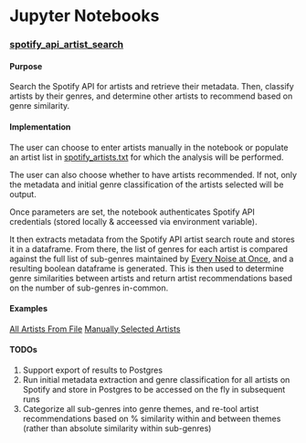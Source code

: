 # Jupyter Notebooks

### [spotify_api_artist_search](/jupyter-notebooks/spotify_api_artist_search.ipynb)
#### Purpose
Search the Spotify API for artists and retrieve their metadata. Then, classify artists by their genres, and determine other artists to recommend based on genre similarity.

#### Implementation
The user can choose to enter artists manually in the notebook or populate an artist list in [spotify_artists.txt](/jupyter-notebooks/config/spotify_artists.txt) for which the analysis will be performed.

The user can also choose whether to have artists recommended. If not, only the metadata and initial genre classification of the artists selected will be output.

Once parameters are set, the notebook authenticates Spotify API credentials (stored locally & acceessed via environment variable). 

It then extracts metadata from the Spotify API artist search route and stores it in a dataframe. From there, the list of genres for each artist is compared against the full list of sub-genres maintained by [Every Noise at Once](http://everynoise.com/engenremap.html), and a resulting boolean dataframe is generated. This is then used to determine genre similarities between artists and return artist recommendations based on the number of sub-genres in-common.

#### Examples

[All Artists From File](/jupyter-notebooks/spotify_api_artist_search_example_all.ipynb)
[Manually Selected Artists](/jupyter-notebooks/spotify_api_artist_search_example_manual.ipynb)

#### TODOs
1. Support export of results to Postgres
2. Run initial metadata extraction and genre classification for all artists on Spotify and store in Postgres to be accessed on the fly in subsequent runs
3. Categorize all sub-genres into genre themes, and re-tool artist recommendations based on % similarity within and between themes (rather than absolute similarity within sub-genres)
